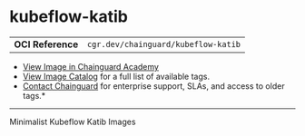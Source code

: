 <!--monopod:start-->
# kubeflow-katib
| | |
| - | - |
| **OCI Reference** | `cgr.dev/chainguard/kubeflow-katib` |


* [View Image in Chainguard Academy](https://edu.chainguard.dev/chainguard/chainguard-images/reference/kubeflow-katib/overview/)
* [View Image Catalog](https://console.enforce.dev/images/catalog) for a full list of available tags.
* [Contact Chainguard](https://www.chainguard.dev/chainguard-images) for enterprise support, SLAs, and access to older tags.*

---
<!--monopod:end-->

Minimalist Kubeflow Katib Images
